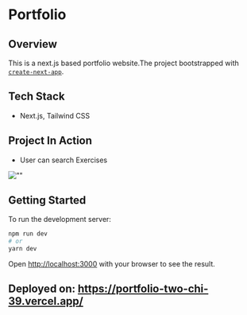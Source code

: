 # Portfolio

## Overview

This is a next.js based portfolio website.The project bootstrapped with [`create-next-app`](https://github.com/vercel/next.js/tree/canary/packages/create-next-app).

## Tech Stack
  - Next.js, Tailwind CSS

## Project In Action
- User can search Exercises

![""](https://github.com/saurabhdabas/healthify--Built-in-React-MUI/blob/master/docs/healthify-1.gif?raw=true)


## Getting Started

To run the development server:

```bash
npm run dev
# or
yarn dev
```

Open [http://localhost:3000](http://localhost:3000) with your browser to see the result.

## Deployed on: https://portfolio-two-chi-39.vercel.app/
